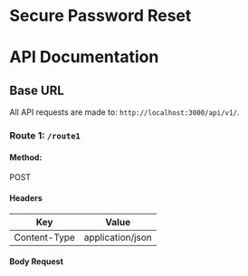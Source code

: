 # Secure Password Reset 

# API Documentation

## Base URL
All API requests are made to: `http://localhost:3000/api/v1/`.

### Route 1: `/route1`

#### Method:

POST

#### Headers

| Key | Value |
| --- | ---- |
| Content-Type | application/json |

#### Body Request
